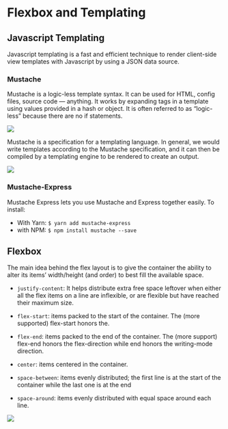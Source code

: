 # Flexbox and Templating

## Javascript Templating

Javascript templating is a fast and efficient technique to render client-side view templates with Javascript by using a JSON data source.

### Mustache

Mustache is a logic-less template syntax. It can be used for HTML, config files, source code — anything. It works by expanding tags in a template using values provided in a hash or object.
It is often referred to as “logic-less” because there are no if statements.

![](https://muhammednazeem.files.wordpress.com/2013/12/mustache.jpg)

Mustache is a specification for a templating language. In general, we would write templates according to the Mustache specification, and it can then be compiled by a templating engine to be rendered to create an output.

![](http://www.kodecrash.com/wp-content/uploads/2019/03/mustache-js-introduction.png)

### Mustache-Express

Mustache Express lets you use Mustache and Express together easily.
To install:
- With Yarn: `$ yarn add mustache-express`
- with NPM: `$ npm install mustache --save`


## Flexbox

The main idea behind the flex layout is to give the container the ability to alter its items’ width/height (and order) to best fill the available space.


- `justify-content`: It helps distribute extra free space leftover when either all the flex items on a line are inflexible, or are flexible but have reached their maximum size.  

- `flex-start`: items packed to the start of the container. The (more supported) flex-start honors the.
- `flex-end`: items packed to the end of the container. The (more support) flex-end honors the flex-direction while end honors the writing-mode direction.
- `center`: items centered in the container.
- `space-between`: items evenly distributed; the first line is at the start of the container while the last one is at the end
- `space-around`: items evenly distributed with equal space around each line.

![](https://miro.medium.com/max/1836/1*sYq9HtHI42PrEnx8lKikKw.png)


